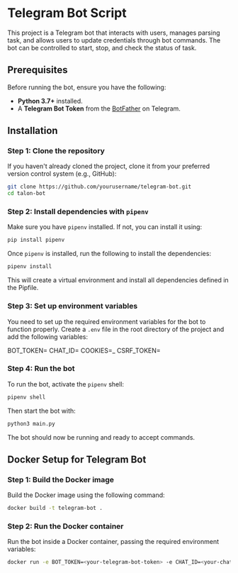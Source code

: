 # Telegram Bot Script

This project is a Telegram bot that interacts with users, manages parsing task, and allows users to update credentials through bot commands. The bot can be controlled to start, stop, and check the status of task.

## Prerequisites

Before running the bot, ensure you have the following:

- **Python 3.7+** installed.
- A **Telegram Bot Token** from the [BotFather](https://core.telegram.org/bots#botfather) on Telegram.

## Installation

### Step 1: Clone the repository

If you haven't already cloned the project, clone it from your preferred version control system (e.g., GitHub):

```bash
git clone https://github.com/yourusername/telegram-bot.git
cd talon-bot
```

### Step 2: Install dependencies with ```pipenv```

Make sure you have ```pipenv``` installed. If not, you can install it using:

```bash
pip install pipenv
```
Once ```pipenv``` is installed, run the following to install the dependencies:
```bash
pipenv install
```
This will create a virtual environment and install all dependencies defined in the Pipfile.

### Step 3: Set up environment variables
You need to set up the required environment variables for the bot to function properly. Create a ```.env``` file in the root directory of the project and add the following variables:

BOT_TOKEN=
CHAT_ID=
COOKIES=_
CSRF_TOKEN=

### Step 4: Run the bot
To run the bot, activate the ```pipenv``` shell:

```bash
pipenv shell
```
Then start the bot with:
```bash
python3 main.py
```

The bot should now be running and ready to accept commands.

## Docker Setup for Telegram Bot

### Step 1: Build the Docker image

Build the Docker image using the following command:

```bash
docker build -t telegram-bot .
```
### Step 2: Run the Docker container
Run the bot inside a Docker container, passing the required environment variables:

```bash
docker run -e BOT_TOKEN=<your-telegram-bot-token> -e CHAT_ID=<your-chat-id> -e COOKIES=<your-cookies> -e CSRF_TOKEN=<your-csrf-token> telegram-bot
```